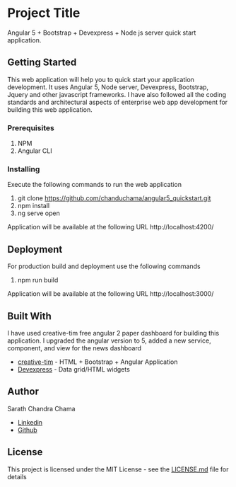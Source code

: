 # Project Title
Angular 5 + Bootstrap + Devexpress + Node js server quick start application.

## Getting Started
This web application will help you to quick start your application development. It uses Angular 5, Node server, Devexpress, Bootstrap, Jquery and other javascript frameworks. I have also followed all the coding standards and architectural aspects of enterprise web app development for building this web application.

### Prerequisites
1. NPM
2. Angular CLI

### Installing
Execute the following commands to run the web application
1. git clone https://github.com/chanduchama/angular5_quickstart.git
2. npm install
3. ng serve open

Application will be available at the following URL
http://localhost:4200/

## Deployment
For production build and deployment use the following commands
1. npm run build

Application will be available at the following URL
http://localhost:3000/

## Built With
I have used creative-tim free angular 2 paper dashboard for building this application. I upgraded the angular version to 5, added a new service, component, and view for the news dashboard
* [creative-tim](https://www.creative-tim.com/product/paper-dashboard-angular) - HTML + Bootstrap + Angular Application
* [Devexpress](https://js.devexpress.com/) - Data grid/HTML widgets

## Author
Sarath Chandra Chama

* [Linkedin](https://www.linkedin.com/in/sarath-chandra-chama/)
* [Github](https://github.com/chanduchama)

## License
This project is licensed under the MIT License - see the [LICENSE.md](LICENSE.md) file for details